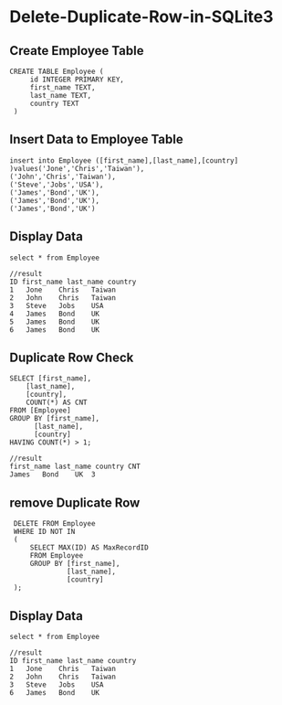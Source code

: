 # Delete-Duplicate-Row-in-SQLite3

## Create Employee Table

    CREATE TABLE Employee (
         id INTEGER PRIMARY KEY,
         first_name TEXT,
         last_name TEXT,
         country TEXT
     )
 
 ## Insert Data to Employee Table
 
    insert into Employee ([first_name],[last_name],[country] )values('Jone','Chris','Taiwan'),
    ('John','Chris','Taiwan'),
    ('Steve','Jobs','USA'),
    ('James','Bond','UK'),
    ('James','Bond','UK'),
    ('James','Bond','UK')

## Display Data

    select * from Employee
    
    //result
    ID first_name last_name country
    1	Jone	Chris	Taiwan
    2	John	Chris	Taiwan
    3	Steve	Jobs	USA
    4	James	Bond	UK
    5	James	Bond	UK
    6	James	Bond	UK
    
## Duplicate Row Check

    SELECT [first_name],
        [last_name],
        [country],
        COUNT(*) AS CNT
    FROM [Employee]
    GROUP BY [first_name],
          [last_name],
          [country]
    HAVING COUNT(*) > 1;
    
    //result 
    first_name last_name country CNT
    James	Bond	UK	3
     
## remove Duplicate Row

     DELETE FROM Employee
     WHERE ID NOT IN
     (
         SELECT MAX(ID) AS MaxRecordID
         FROM Employee
         GROUP BY [first_name],
                  [last_name],
                  [country]
     );
 
 
 ## Display Data

    select * from Employee

    //result
    ID first_name last_name country
    1	Jone	Chris	Taiwan
    2	John	Chris	Taiwan
    3	Steve	Jobs	USA
    6	James	Bond	UK
